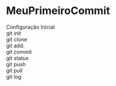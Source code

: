 # MeuPrimeiroCommit
Configuração Inicial\
git init\
git clone\
git add.\
git commit\
git status\
git push \
git pull\
git log
